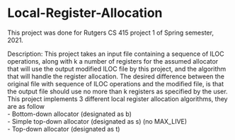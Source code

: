 # Local-Register-Allocation
 
This project was done for Rutgers CS 415 project 1 of Spring semester, 2021.

Description:
	This project takes an input file containing a sequence of ILOC operations,
	along with k a number of registers for the assumed allocator that will use
	the output modified ILOC file by this project, and the algorithm that will
	handle the register allocation. The desired difference between the original
	file with sequence of ILOC operations and the modified file, is that the
	output file should use no more than k registers as specified by the user.
	This project implements 3 different local register allocation algorithms,
	they are as follow
		<br />- Bottom-down allocator (designated as b)
		<br />- Simple top-down allocator (designated as s) (no MAX_LIVE)
		<br />- Top-down allocator (designated as t)
	
	
